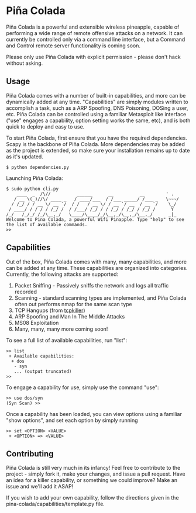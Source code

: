 # Piña Colada

Piña Colada is a powerful and extensible wireless pineapple, capable of performing a wide range of remote offensive attacks on a network. It can currently be controlled only via a command line interface, but a Command and Control remote server functionality is coming soon.

Please only use Piña Colada with explicit permission - please don't hack without asking.

## Usage
Piña Colada comes with a number of built-in capabilities, and more can be dynamically added at any time. "Capabilities" are simply modules written to accomplish a task, such as a ARP Spoofing, DNS Poisoning, DOSing a user, etc. Piña Colada can be controlled using a familiar Metasploit like interface ("use" engages a capability, option setting works the same, etc), and is both quick to deploy and easy to use. 

To start Piña Colada, first ensure that you have the required dependencies. Scapy is the backbone of Piña Colada. More dependencies may be added as the project is extended, so make sure your installation remains up to date as it's updated.
```
$ python dependencies.py
```
Launching Piña Colada:
```
$ sudo python cli.py
    ____  _  /\//          ______      __          __        ' .
   / __ \(_)//\/ ____ _   / ____/___  / /___ _____/ /___ _   \~~~/
  / /_/ / / __ \/ __ `/  / /   / __ \/ / __ `/ __  / __ `/    \_/
 / ____/ / / / / /_/ /  / /___/ /_/ / / /_/ / /_/ / /_/ /      Y
/_/   /_/_/ /_/\__,_/   \____/\____/_/\__,_/\__,_/\__,_/      _|_
Welcome to Pina Colada, a powerful Wifi Pinapple. Type "help" to see the list of available commands.
>>
```

## Capabilities

Out of the box, Piña Colada comes with many, many capabilities, and more can be added at any time. These capabilities are organized into categories. Currently, the following attacks are supported: 

1. Packet Sniffing - Passively sniffs the network and logs all traffic recorded
2. Scanning - standard scanning types are implemented, and Piña Colada often out performs nmap for the same scan type
3. TCP Hangups (from [tcpkiller](https://github.com/Kkevsterrr/tcpkiller))
4. ARP Spoofing and Man In The Middle Attacks
5. MS08 Exploitation
6. Many, many, many more coming soon!

To see a full list of available capabilities, run "list": 

```
>> list
 + Available capabilities:
  + dos
   - syn
   ... (output truncated)
>>
```

To engage a capability for use, simply use the command "use":

```
>> use dos/syn
(Syn Scan) >>
```

Once a capability has been loaded, you can view options using a familiar "show options", and set each option by simply running
```
>> set <OPTION> <VALUE>
 + <OPTION> => <VALUE>
```

## Contributing
Piña Colada is still very much in its infancy! Feel free to contribute to the project - simply fork it, make your changes, and issue a pull request. Have an idea for a killer capability, or something we could improve? Make an issue and we'll add it ASAP!

If you wish to add your own capability, follow the directions given in the pina-colada/capabilities/template.py file.
